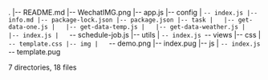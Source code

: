 .
|-- README.md
|-- WechatIMG.png
|-- app.js
|-- config
|   `-- index.js
|-- info.md
|-- package-lock.json
|-- package.json
|-- task
|   |-- get-data-one.js
|   |-- get-data-temp.js
|   |-- get-data-weather.js
|   |-- index.js
|   `-- schedule-job.js
|-- utils
|   `-- index.js
`-- views
    |-- css
    |   `-- template.css
    |-- img
    |   `-- demo.png
    |-- index.pug
    |-- js
    |   `-- index.js
    `-- template.pug

7 directories, 18 files
